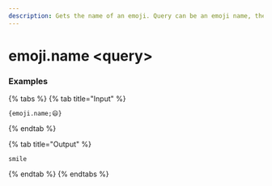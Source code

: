 ```yaml
---
description: Gets the name of an emoji. Query can be an emoji name, the emoji itself or a keyword.
---
```


# emoji.name <query\>

### Examples

{% tabs %}
{% tab title="Input" %}

```text
{emoji.name;😄}
```

{% endtab %}

{% tab title="Output" %}

```text
smile
```

{% endtab %}
{% endtabs %}
